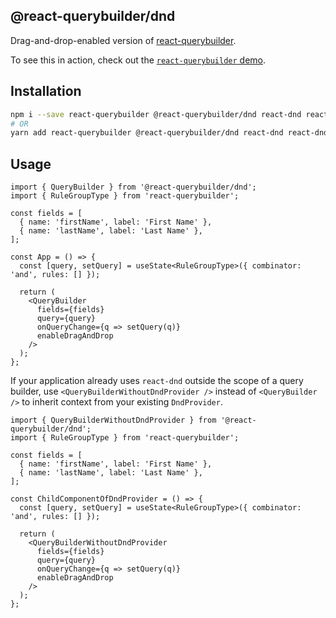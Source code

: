 ## @react-querybuilder/dnd

Drag-and-drop-enabled version of [react-querybuilder](https://npmjs.com/package/react-querybuilder).

To see this in action, check out the [`react-querybuilder` demo](https://react-querybuilder.js.org/react-querybuilder/#enableDragAndDrop=true).

## Installation

```bash
npm i --save react-querybuilder @react-querybuilder/dnd react-dnd react-dnd-html5-backend
# OR
yarn add react-querybuilder @react-querybuilder/dnd react-dnd react-dnd-html5-backend
```

## Usage

```tsx
import { QueryBuilder } from '@react-querybuilder/dnd';
import { RuleGroupType } from 'react-querybuilder';

const fields = [
  { name: 'firstName', label: 'First Name' },
  { name: 'lastName', label: 'Last Name' },
];

const App = () => {
  const [query, setQuery] = useState<RuleGroupType>({ combinator: 'and', rules: [] });

  return (
    <QueryBuilder
      fields={fields}
      query={query}
      onQueryChange={q => setQuery(q)}
      enableDragAndDrop
    />
  );
};
```

If your application already uses `react-dnd` outside the scope of a query builder, use `<QueryBuilderWithoutDndProvider />` instead of `<QueryBuilder />` to inherit context from your existing `DndProvider`.

```tsx
import { QueryBuilderWithoutDndProvider } from '@react-querybuilder/dnd';
import { RuleGroupType } from 'react-querybuilder';

const fields = [
  { name: 'firstName', label: 'First Name' },
  { name: 'lastName', label: 'Last Name' },
];

const ChildComponentOfDndProvider = () => {
  const [query, setQuery] = useState<RuleGroupType>({ combinator: 'and', rules: [] });

  return (
    <QueryBuilderWithoutDndProvider
      fields={fields}
      query={query}
      onQueryChange={q => setQuery(q)}
      enableDragAndDrop
    />
  );
};
```

